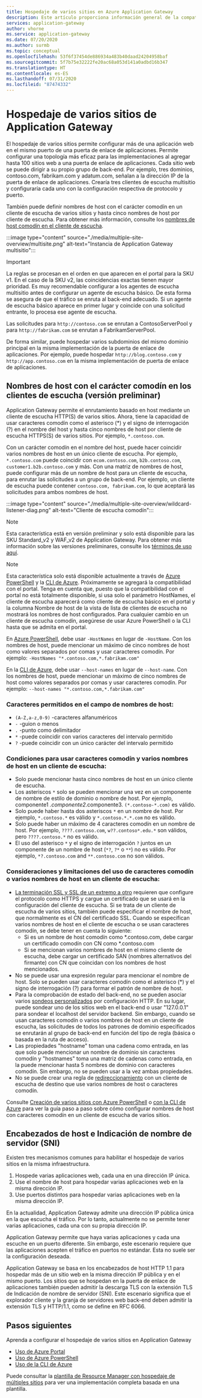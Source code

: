 ```yaml
---
title: Hospedaje de varios sitios en Azure Application Gateway
description: Este artículo proporciona información general de la compatibilidad multisitio de Azure Application Gateway.
services: application-gateway
author: vhorne
ms.service: application-gateway
ms.date: 07/20/2020
ms.author: surmb
ms.topic: conceptual
ms.openlocfilehash: 53f6f37454de886934a483b40daad24204958baf
ms.sourcegitcommit: 5f7b75e32222fe20ac68a053d141a0adbd16b347
ms.translationtype: HT
ms.contentlocale: es-ES
ms.lasthandoff: 07/31/2020
ms.locfileid: "87474332"
---
```

# <a name="application-gateway-multiple-site-hosting"></a>Hospedaje de varios sitios de Application Gateway

El hospedaje de varios sitios permite configurar más de una aplicación web en el mismo puerto de una puerta de enlace de aplicaciones. Permite configurar una topología más eficaz para las implementaciones al agregar hasta 100 sitios web a una puerta de enlace de aplicaciones. Cada sitio web se puede dirigir a su propio grupo de back-end. Por ejemplo, tres dominios, contoso.com, fabrikam.com y adatum.com, señalan a la dirección IP de la puerta de enlace de aplicaciones. Crearía tres clientes de escucha multisitio y configuraría cada uno con la configuración respectiva de protocolo y puerto. 

También puede definir nombres de host con el carácter comodín en un cliente de escucha de varios sitios y hasta cinco nombres de host por cliente de escucha. Para obtener más información, consulte los [nombres de host comodín en el cliente de escucha](#wildcard-host-names-in-listener-preview).

:::image type="content" source="./media/multiple-site-overview/multisite.png" alt-text="Instancia de Application Gateway multisitio":::

> [!IMPORTANT]
> La reglas se procesan en el orden en que aparecen en el portal para la SKU v1. En el caso de la SKU v2, las coincidencias exactas tienen mayor prioridad. Es muy recomendable configurar a los agentes de escucha multisitio antes de configurar un agente de escucha básico.  De esta forma se asegura de que el tráfico se enruta al back-end adecuado. Si un agente de escucha básico aparece en primer lugar y coincide con una solicitud entrante, lo procesa ese agente de escucha.

Las solicitudes para `http://contoso.com` se enrutan a ContosoServerPool y para `http://fabrikam.com` se enrutan a FabrikamServerPool.

De forma similar, puede hospedar varios subdominios del mismo dominio principal en la misma implementación de la puerta de enlace de aplicaciones. Por ejemplo, puede hospedar `http://blog.contoso.com` y `http://app.contoso.com` en la misma implementación de puerta de enlace de aplicaciones.

## <a name="wildcard-host-names-in-listener-preview"></a>Nombres de host con el carácter comodín en los clientes de escucha (versión preliminar)

Application Gateway permite el enrutamiento basado en host mediante un cliente de escucha HTTP(S) de varios sitios. Ahora, tiene la capacidad de usar caracteres comodín como el asterisco (*) y el signo de interrogación (?) en el nombre del host y hasta cinco nombres de host por cliente de escucha HTTPS(S) de varios sitios. Por ejemplo, `*.contoso.com`.

Con un carácter comodín en el nombre del host, puede hacer coincidir varios nombres de host en un único cliente de escucha. Por ejemplo, `*.contoso.com` puede coincidir con `ecom.contoso.com`, `b2b.contoso.com`, `customer1.b2b.contoso.com` y más. Con una matriz de nombres de host, puede configurar más de un nombre de host para un cliente de escucha, para enrutar las solicitudes a un grupo de back-end. Por ejemplo, un cliente de escucha puede contener `contoso.com, fabrikam.com`, lo que aceptará las solicitudes para ambos nombres de host.

:::image type="content" source="./media/multiple-site-overview/wildcard-listener-diag.png" alt-text="Cliente de escucha comodín":::

>[!NOTE]
> Esta característica está en versión preliminar y solo está disponible para las SKU Standard_v2 y WAF_v2 de Application Gateway. Para obtener más información sobre las versiones preliminares, consulte los [términos de uso aquí](https://azure.microsoft.com/support/legal/preview-supplemental-terms/).

>[!NOTE]
>Esta característica solo está disponible actualmente a través de [Azure PowerShell](tutorial-multiple-sites-powershell.md) y la [CLI de Azure](tutorial-multiple-sites-cli.md). Próximamente se agregará la compatibilidad con el portal.
> Tenga en cuenta que, puesto que la compatibilidad con el portal no está totalmente disponible, si usa solo el parámetro HostNames, el cliente de escucha aparecerá como cliente de escucha básico en el portal y la columna Nombre de host de la vista de lista de clientes de escucha no mostrará los nombres de host configurados. Para cualquier cambio en un cliente de escucha comodín, asegúrese de usar Azure PowerShell o la CLI hasta que se admita en el portal.

En [Azure PowerShell](tutorial-multiple-sites-powershell.md), debe usar `-HostNames` en lugar de `-HostName`. Con los nombres de host, puede mencionar un máximo de cinco nombres de host como valores separados por comas y usar caracteres comodín. Por ejemplo: `-HostNames "*.contoso.com,*.fabrikam.com"`

En la [CLI de Azure](tutorial-multiple-sites-cli.md), debe usar `--host-names` en lugar de `--host-name`. Con los nombres de host, puede mencionar un máximo de cinco nombres de host como valores separados por comas y usar caracteres comodín. Por ejemplo: `--host-names "*.contoso.com,*.fabrikam.com"`

### <a name="allowed-characters-in-the-host-names-field"></a>Caracteres permitidos en el campo de nombres de host:

* `(A-Z,a-z,0-9)` -caracteres alfanuméricos
* `-` -guion o menos
* `.` -punto como delimitador
*   `*` -puede coincidir con varios caracteres del intervalo permitido
*   `?` -puede coincidir con un único carácter del intervalo permitido

### <a name="conditions-for-using-wildcard-characters-and-multiple-host-names-in-a-listener"></a>Condiciones para usar caracteres comodín y varios nombres de host en un cliente de escucha:

*   Solo puede mencionar hasta cinco nombres de host en un único cliente de escucha.
*   Los asteriscos `*` solo se pueden mencionar una vez en un componente de nombre de estilo de dominio o nombre de host. Por ejemplo, componente1 *.componente2*.componente3. `(*.contoso-*.com)` es válido.
*   Solo puede haber hasta dos asteriscos `*` en un nombre de host. Por ejemplo, `*.contoso.*` es válido y `*.contoso.*.*.com` no es válido.
*   Solo puede haber un máximo de 4 caracteres comodín en un nombre de host. Por ejemplo, `????.contoso.com`, `w??.contoso*.edu.*` son válidos, pero `????.contoso.*` no es válido.
*   El uso del asterisco `*` y el signo de interrogación `?` juntos en un componente de un nombre de host (`*?`, `?*` o `**`) no es válido. Por ejemplo, `*?.contoso.com` and `**.contoso.com` no son válidos.

### <a name="considerations-and-limitations-of-using-wildcard-or-multiple-host-names-in-a-listener"></a>Consideraciones y limitaciones del uso de caracteres comodín o varios nombres de host en un cliente de escucha:

*   [La terminación SSL y SSL de un extremo a otro](ssl-overview.md) requieren que configure el protocolo como HTTPS y cargue un certificado que se usará en la configuración del cliente de escucha. Si se trata de un cliente de escucha de varios sitios, también puede especificar el nombre de host, que normalmente es el CN del certificado SSL. Cuando se especifican varios nombres de host en el cliente de escucha o se usan caracteres comodín, se debe tener en cuenta lo siguiente:
    *   Si es un nombre de host comodín como *.contoso.com, debe cargar un certificado comodín con CN como *.contoso.com
    *   Si se mencionan varios nombres de host en el mismo cliente de escucha, debe cargar un certificado SAN (nombres alternativos del firmante) con CN que coincidan con los nombres de host mencionados.
*   No se puede usar una expresión regular para mencionar el nombre de host. Solo se pueden usar caracteres comodín como el asterisco (*) y el signo de interrogación (?) para formar el patrón de nombre de host.
*   Para la comprobación de estado del back-end, no se pueden asociar varios [sondeos personalizados](application-gateway-probe-overview.md) por configuración HTTP. En su lugar, puede sondear uno de los sitios web en el back-end o usar "127.0.0.1" para sondear el localhost del servidor backend. Sin embargo, cuando se usan caracteres comodín o varios nombres de host en un cliente de escucha, las solicitudes de todos los patrones de dominio especificados se enrutarán al grupo de back-end en función del tipo de regla (básica o basada en la ruta de acceso).
*   Las propiedades "hostname" toman una cadena como entrada, en las que solo puede mencionar un nombre de dominio sin caracteres comodín y "hostnames" toma una matriz de cadenas como entrada, en la puede mencionar hasta 5 nombres de dominio con caracteres comodín. Sin embargo, no se pueden usar a la vez ambas propiedades.
*   No se puede crear una regla de [redireccionamiento](redirect-overview.md) con un cliente de escucha de destino que use varios nombres de host o caracteres comodín.

Consulte [Creación de varios sitios con Azure PowerShell](tutorial-multiple-sites-powershell.md) o [con la CLI de Azure](tutorial-multiple-sites-cli.md) para ver la guía paso a paso sobre cómo configurar nombres de host con caracteres comodín en un cliente de escucha de varios sitios.

## <a name="host-headers-and-server-name-indication-sni"></a>Encabezados de host e Indicación de nombre de servidor (SNI)

Existen tres mecanismos comunes para habilitar el hospedaje de varios sitios en la misma infraestructura.

1. Hospede varias aplicaciones web, cada una en una dirección IP única.
2. Use el nombre de host para hospedar varias aplicaciones web en la misma dirección IP.
3. Use puertos distintos para hospedar varias aplicaciones web en la misma dirección IP.

En la actualidad, Application Gateway admite una dirección IP pública única en la que escucha el tráfico. Por lo tanto, actualmente no se permite tener varias aplicaciones, cada una con su propia dirección IP. 

Application Gateway permite que haya varias aplicaciones y cada una escuche en un puerto diferente. Sin embargo, este escenario requiere que las aplicaciones acepten el tráfico en puertos no estándar. Esta no suele ser la configuración deseada.

Application Gateway se basa en los encabezados de host HTTP 1.1 para hospedar más de un sitio web en la misma dirección IP pública y en el mismo puerto. Los sitios que se hospedan en la puerta de enlace de aplicaciones también pueden admitir la descarga TLS con la extensión TLS de Indicación de nombre de servidor (SNI). Este escenario significa que el explorador cliente y la granja de servidores web back-end deben admitir la extensión TLS y HTTP/1.1, como se define en RFC 6066.

## <a name="next-steps"></a>Pasos siguientes

Aprenda a configurar el hospedaje de varios sitios en Application Gateway
* [Uso de Azure Portal](create-multiple-sites-portal.md)
* [Uso de Azure PowerShell](tutorial-multiple-sites-powershell.md) 
* [Uso de la CLI de Azure](tutorial-multiple-sites-cli.md)

Puede consultar la [plantilla de Resource Manager con hospedaje de múltiples sitios](https://github.com/Azure/azure-quickstart-templates/blob/master/201-application-gateway-multihosting) para ver una implementación completa basada en una plantilla.
